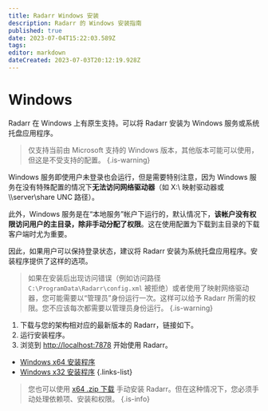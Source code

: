 ```yaml
---
title: Radarr Windows 安装
description: Radarr 的 Windows 安装指南
published: true
date: 2023-07-04T15:22:03.589Z
tags: 
editor: markdown
dateCreated: 2023-07-03T20:12:19.928Z
---
```


# Windows

Radarr 在 Windows 上有原生支持。可以将 Radarr 安装为 Windows 服务或系统托盘应用程序。
> 仅支持当前由 Microsoft 支持的 Windows 版本，其他版本可能可以使用，但这是不受支持的配置。
{.is-warning}

Windows 服务即使用户未登录也会运行，但是需要特别注意，因为 Windows 服务在没有特殊配置的情况下**无法访问网络驱动器**（如 X:\ 映射驱动器或 \\\server\share UNC 路径）。

此外，Windows 服务是在“本地服务”帐户下运行的，默认情况下，**该帐户没有权限访问用户的主目录，除非手动分配了权限**。这在使用配置为下载到主目录的下载客户端时尤为重要。

因此，如果用户可以保持登录状态，建议将 Radarr 安装为系统托盘应用程序。安装程序提供了这样的选项。

> 如果在安装后出现访问错误（例如访问路径 `C:\ProgramData\Radarr\config.xml` 被拒绝）或者使用了映射网络驱动器，您可能需要以“管理员”身份运行一次。这样可以给予 Radarr 所需的权限。您不应该每次都需要以管理员身份运行。
{.is-warning}

1. 下载与您的架构相对应的最新版本的 Radarr，链接如下。
1. 运行安装程序。
1. 浏览到 <http://localhost:7878> 开始使用 Radarr。

- [Windows x64 安装程序](https://radarr.servarr.com/v1/update/master/updatefile?os=windows&runtime=netcore&arch=x64&installer=true)
- [Windows x32 安装程序](https://radarr.servarr.com/v1/update/master/updatefile?os=windows&runtime=netcore&arch=x86&installer=true)
{.links-list}

> 您也可以使用 [x64 .zip 下载](https://radarr.servarr.com/v1/update/master/updatefile?os=windows&runtime=netcore&arch=x64) 手动安装 Radarr。但在这种情况下，您必须手动处理依赖项、安装和权限。
{.is-info}